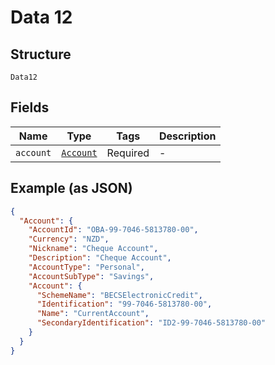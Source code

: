 
# Data 12

## Structure

`Data12`

## Fields

| Name | Type | Tags | Description |
|  --- | --- | --- | --- |
| `account` | [`Account`](../../doc/models/account.md) | Required | - |

## Example (as JSON)

```json
{
  "Account": {
    "AccountId": "OBA-99-7046-5813780-00",
    "Currency": "NZD",
    "Nickname": "Cheque Account",
    "Description": "Cheque Account",
    "AccountType": "Personal",
    "AccountSubType": "Savings",
    "Account": {
      "SchemeName": "BECSElectronicCredit",
      "Identification": "99-7046-5813780-00",
      "Name": "CurrentAccount",
      "SecondaryIdentification": "ID2-99-7046-5813780-00"
    }
  }
}
```

